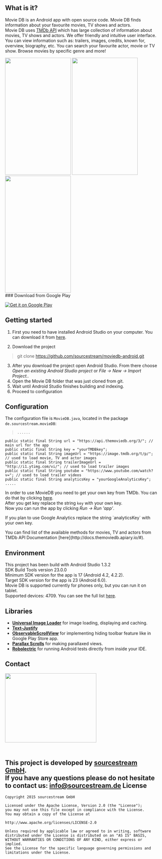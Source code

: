What is it?
-----------
Movie DB is an Android app with open source code. Movie DB finds information about your favourite movies, TV shows and actors.</br>
Movie DB uses [TMDb API](https://www.themoviedb.org/documentation/api) which has large collection of information about movies, TV shows and actors.
We offer friendly and intuitive user interface. You can view information such as: trailers, images, credits, known for, overview, biography, etc. You can search your favourite actor, movie or TV show. Browse movies by specific genre and more!

<img src="https://raw.githubusercontent.com/sourcestream/moviedb-android/master/images/1.png" width="216" height="384">
<img src="https://raw.githubusercontent.com/sourcestream/moviedb-android/master/images/2.png" width="216" height="384">
<img src="https://raw.githubusercontent.com/sourcestream/moviedb-android/master/images/5.png" width="216" height="384">
<br/>
### Download from Google Play

[![Get it on Google Play](https://developer.android.com/images/brand/en_generic_rgb_wo_45.png)](https://play.google.com/store/apps/details?id=de.sourcestream.movieDB&hl=bg)

Getting started
-------------
1. First you need to have installed Android Studio on your computer. You can download it from [here](https://developer.android.com/sdk/index.html).

2. Download the project
> git clone https://github.com/sourcestream/moviedb-android.git

3. After you download the project open Android Studio. From there choose *Open an existing Android Studio project* or *File -> New -> Import Project..*
4.  Open the Movie DB folder that was just cloned from git.
5.  Wait until Android Studio finishes building and indexing.
6. Proceed to configuration

Configuration
-------------
The configuration file is `MovieDB.java`, located in the package `de.sourcestream.movieDB`:

>     ......
    public static final String url = "https://api.themoviedb.org/3/"; // main url for the app
    public static final String key = "yourTMDBkey"; 
    public static final String imageUrl = "https://image.tmdb.org/t/p/"; // used to load movie, TV and actor images
    public static final String trailerImageUrl = "http://i1.ytimg.com/vi/"; // used to load trailer images
    public static final String youtube = "https://www.youtube.com/watch?v="; // used to load trailer videos
    public static final String analyticsKey = "yourGoogleAnalyticsKey";
    .....


In order to use MovieDB you need to get your own key from TMDb. You can do that by clicking [here](https://www.themoviedb.org/account/signup).
</br>After you get key replace the string `key` with your own key.
</br>Now you can run the app by clicking *Run -> Run 'app'*.
<p>If you plan to use Google Analytics replace the string `analyticsKey` with your own key.
<p>You can find list of the available methods for movies, TV and actors from TMDb API Documentation [here](http://docs.themoviedb.apiary.io/#).


Environment
--------------
This project has been build with Android Studio 1.3.2
</br>SDK Build Tools version 23.0.0
</br>Minimum SDK version for the app is 	17 (Android 4.2, 4.2.2).
</br>Target SDK version for the app is 23 (Android 6.0).
</br>Movie DB is supported currently for phones only, but you can run it on tablet.
</br>Supported devices: 4709. You can see the full list [here](https://github.com/sourcestream/moviedb-android/blob/master/documents/supported%20devices.pdf).

Libraries
--------------

 - **[Universal Image Loader](https://github.com/nostra13/Android-Universal-Image-Loader)** for image loading, displaying and caching.
 - **[Text-Justify](https://github.com/bluejamesbond/TextJustify-Android)**
 - **[ObservableScrollView](https://github.com/ksoichiro/Android-ObservableScrollView)** for implementing hiding toolbar feature like in Google Play Store app.
 - **[Parallax Scrolls](https://github.com/nirhart/ParallaxScroll)** for making parallaxed views.
 - **[Robolectric](http://robolectric.org/)** for running Android tests directly from inside your IDE.


Contact
--------------

<img src="https://raw.githubusercontent.com/radikan/test/master/images/sourcestream.png" width="300" height="227">

</br>This project is developed by [sourcestream GmbH](http://sourcestream.de/).
</br>If you have any questions please do not hesitate to contact us: <a href="mailto:info@sourcestream.de?subject=SweetWords">
info@sourcestream.de</a> 
License
--------------
    Copyright 2015 sourcestream GmbH

	Licensed under the Apache License, Version 2.0 (the "License"); 
	you may not use this file except in compliance with the License. 
	You may obtain a copy of the License at

	http://www.apache.org/licenses/LICENSE-2.0

	Unless required by applicable law or agreed to in writing, software 
	distributed under the License is distributed on an "AS IS" BASIS, 
	WITHOUT WARRANTIES OR CONDITIONS OF ANY KIND, either express or implied. 
	See the License for the specific language governing permissions and 
	limitations under the License.
